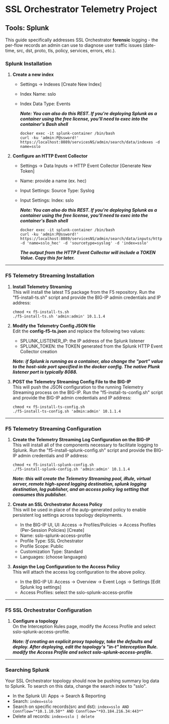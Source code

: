 # SSL Orchestrator Telemetry Project
## Tools: Splunk

This guide specifically addresses SSL Orchestrator **forensic** logging - the per-flow records an admin can use to diagnose user traffic issues (date-time, src, dst, proto, tls, policy, services, errors, etc.).

### Splunk Installation

1. **Create a new index**<br />

    - Settings -> Indexes [Create New Index]
    - Index Name: sslo
    - Index Data Type: Events
    
      ***Note: You can also do this REST. If you're deploying Splunk as a container using the free license, you'll need to exec into the container's Bash shell***
    
      ```
      docker exec -it splunk-container /bin/bash
      curl -ku 'admin:P@ssword!' https://localhost:8089/servicesNS/admin/search/data/indexes -d name=sslo
      ```

2. **Configure an HTTP Event Collector**<br />

    - Settings -> Data Inputs -> HTTP Event Collector [Generate New Token]
    - Name: provide a name (ex. hec)
    - Input Settings: Source Type: Syslog
    - Input Settings: Index: sslo
    
      ***Note: You can also do this REST. If you're deploying Splunk as a container using the free license, you'll need to exec into the container's Bash shell***
    
      ```
      docker exec -it splunk-container /bin/bash
      curl -ku 'admin:P@ssword!' https://localhost:8089/servicesNS/admin/search/data/inputs/http -d 'name=sslo_hec' -d 'sourcetype=syslog' -d 'index=sslo'
      ```
      
      ***The output from the HTTP Event Collector will include a TOKEN Value. Copy this for later.***

______________________

### F5 Telemetry Streaming Installation

1. **Install Telemetry Streaming**<br />
   This will install the latest TS package from the F5 repository. Run the "f5-install-ts.sh" script and provide the BIG-IP admin credentials and IP address:
   
   ```
   chmod +x f5-install-ts.sh
   ./f5-install-ts.sh 'admin:admin' 10.1.1.4
   ```
   
2. **Modify the Telemetry Config JSON file**<br />
   Edit the **config-f5-ts.json** and replace the following two values:
   
    - SPLUNK_LISTENER_IP: the IP address of the Splunk listener
    - SPLUNK_TOKEN: the TOKEN generated from the Splunk HTTP Event Collector creation

   ***Note: if Splunk is running as a container, also change the "port" value to the host-side port specified in the docker config. The native Plunk listener port is typically 8088.***
   
3. **POST the Telemetry Streaming Config File to the BIG-IP**<br />
   This will push the JSON configuration to the running Telemetry Streaming process on the BIG-IP. Run the "f5-install-ts-config.sh" script and provide the BIG-IP admin credentials and IP address:
   
   ```
   chmod +x f5-install-ts-config.sh
   ./f5-install-ts-config.sh 'admin:admin' 10.1.1.4
   ```

______________________

### F5 Telemetry Streaming Configuration

1. **Create the Telemetry Streaming Log Configuration on the BIG-IP**<br />
   This will install all of the components necessary to facilitate logging to Splunk. Run the "f5-install-splunk-config.sh" script and provide the BIG-IP admin credentials and IP address:

   ```
   chmod +x f5-install-splunk-config.sh
   ./f5-install-splunk-config.sh 'admin:admin' 10.1.1.4
   ```
   
   ***Note: this will create the Telemetry Streaming pool, iRule, virtual server, remote high-speed logging destination, splunk logging destination, log publisher, and an access policy log setting that consumes this publisher.***

2. **Create an SSL Orchestrator Access Policy**<br />
   This will be used in place of the autp-generated policy to enable persistent log settings across topology deployments.
   
    - In the BIG-IP UI, UI: Access -> Profiles/Policies -> Access Profiles (Per-Session Policies) [Create]
    - Name: sslo-splunk-access-profile
    - Profile Type: SSL Orchestrator
    - Profile Scope: Public
    - Customization Type: Standard
    - Languages: (choose languages)

3. **Assign the Log Configuration to the Access Policy**<br />
   This will attach the access log configuration to the above policy.
   
    - In the BIG-IP UI: Access -> Overview -> Event Logs -> Settings [Edit Splunk log settings]
    - Access Profiles: select the sslo-splunk-access-profile

______________________

### F5 SSL Orchestrator Configuration

1. **Configure a topology**<br />
   On the Interception Rules page, modify the Access Profile and select sslo-splunk-access-profile.

   ***Note: If creating an explicit proxy topology, take the defaults and deploy. After deploying, edit the topology's "in-t" Interception Rule. modify the Access Profile and select sslo-splunk-access-profile.***

______________________

### Searching Splunk

Your SSL Orchestrator topology should now be pushing summary log data to Splunk. To search on this data, change the search index to "sslo".

  - In the Splunk UI: Apps -> Search & Reporting
  - Search: ```index=sslo```
  - Search on specific records(src and dst): ```index=sslo AND Connflow="*10.1.10.50*" AND Connflow="*93.184.216.34:443*"```
  - Delete all records: ```index=sslo | delete```



